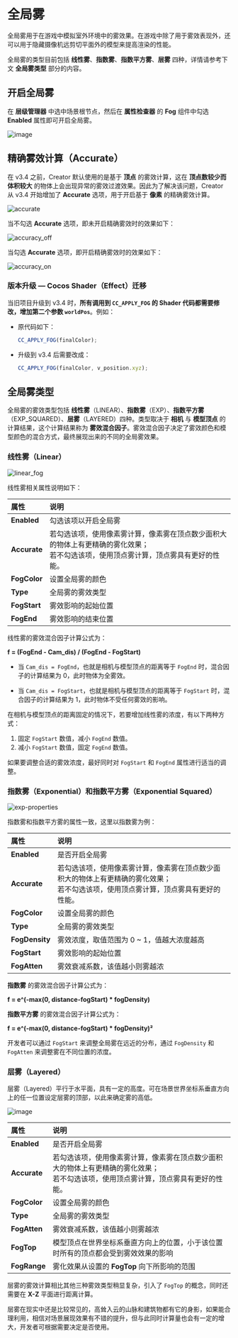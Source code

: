 # 全局雾

全局雾用于在游戏中模拟室外环境中的雾效果。在游戏中除了用于雾效表现外，还可以用于隐藏摄像机远剪切平面外的模型来提高渲染的性能。

全局雾的类型目前包括 **线性雾**、**指数雾**、**指数平方雾**、**层雾** 四种，详情请参考下文 **全局雾类型** 部分的内容。

## 开启全局雾

在 **层级管理器** 中选中场景根节点，然后在 **属性检查器** 的 **Fog** 组件中勾选 **Enabled** 属性即可开启全局雾。

![image](./fog/enable-fog.png)

## 精确雾效计算（Accurate）

在 v3.4 之前，Creator 默认使用的是基于 **顶点** 的雾效计算，这在 **顶点数较少而体积较大** 的物体上会出现异常的雾效过渡效果。因此为了解决该问题，Creator 从 v3.4 开始增加了 **Accurate** 选项，用于开启基于 **像素** 的精确雾效计算。

![accurate](./fog/accurate.png)

当不勾选 **Accurate** 选项，即未开启精确雾效时的效果如下：

![accuracy_off](./fog/accuracy_off.png)

当勾选 **Accurate** 选项，即开启精确雾效时的效果如下：

![accuracy_on](./fog/accuracy_on.png)

### 版本升级 — Cocos Shader（Effect）迁移

当旧项目升级到 v3.4 时，**所有调用到 `CC_APPLY_FOG` 的 Shader 代码都需要修改，增加第二个参数 `worldPos`**。例如：

- 原代码如下：

    ```ts
    CC_APPLY_FOG(finalColor);
    ```

- 升级到 v3.4 后需要改成：

    ```ts
    CC_APPLY_FOG(finalColor, v_position.xyz);
    ```

## 全局雾类型

全局雾的雾效类型包括 **线性雾**（LINEAR）、**指数雾**（EXP）、**指数平方雾**（EXP_SQUARED）、**层雾**（LAYERED）四种。类型取决于 **相机** 与 **模型顶点** 的计算结果，这个计算结果称为 **雾效混合因子**。雾效混合因子决定了雾效颜色和模型颜色的混合方式，最终展现出来的不同的全局雾效果。

### 线性雾（Linear）

![linear_fog](./fog/linear_fog.png)

线性雾相关属性说明如下：

| 属性  | 说明  |
| :--- | :---- |
| **Enabled**  | 勾选该项以开启全局雾   |
| **Accurate** | 若勾选该项，使用像素雾计算，像素雾在顶点数少面积大的物体上有更精确的雾化效果；<br> 若不勾选该项，使用顶点雾计算，顶点雾具有更好的性能。|
| **FogColor** | 设置全局雾的颜色 |
| **Type**     | 全局雾的雾效类型 |
| **FogStart** | 雾效影响的起始位置 |
| **FogEnd**   | 雾效影响的结束位置 |

线性雾的雾效混合因子计算公式为：

**f = (FogEnd - Cam_dis) / (FogEnd - FogStart)**

- 当 `Cam_dis = FogEnd`，也就是相机与模型顶点的距离等于 `FogEnd` 时，混合因子的计算结果为 0，此时物体为全雾效。

- 当 `Cam_dis = FogStart`，也就是相机与模型顶点的距离等于 `FogStart` 时，混合因子的计算结果为 1，此时物体不受任何雾效的影响。

在相机与模型顶点的距离固定的情况下，若要增加线性雾的浓度，有以下两种方式：

1. 固定 `FogStart` 数值，减小 `FogEnd` 数值。
2. 减小 `FogStart` 数值，固定 `FogEnd` 数值。

如果要调整合适的雾效浓度，最好同时对 `FogStart` 和 `FogEnd` 属性进行适当的调整。

### 指数雾（Exponential）和指数平方雾（Exponential Squared）

![exp-properties](./fog/exp-properties.png)

指数雾和指数平方雾的属性一致，这里以指数雾为例：

| 属性 | 说明 |
| :---| :--- |
| **Enabled**    | 是否开启全局雾   |
| **Accurate**   | 若勾选该项，使用像素雾计算，像素雾在顶点数少面积大的物体上有更精确的雾化效果；<br> 若不勾选该项，使用顶点雾计算，顶点雾具有更好的性能。 |
| **FogColor**   | 设置全局雾的颜色 |
| **Type**       | 全局雾的雾效类型 |
| **FogDensity** | 雾效浓度，取值范围为 0 ~ 1，值越大浓度越高 |
| **FogStart**   | 雾效影响的起始位置 |
| **FogAtten**   | 雾效衰减系数，该值越小则雾越浓     |

**指数雾** 的雾效混合因子计算公式为：

**f = e^(-max(0, distance-fogStart) * fogDensity)**

**指数平方雾** 的雾效混合因子计算公式为：

**f = e^(-max(0, distance-fogStart) * fogDensity)²**

开发者可以通过 `FogStart` 来调整全局雾在远近的分布，通过 `FogDensity` 和 `FogAtten` 来调整雾在不同位置的浓度。

### 层雾（Layered）

层雾（Layered）平行于水平面，具有一定的高度。可在场景世界坐标系垂直方向上的任一位置设定层雾的顶部，以此来确定雾的高低。

![image](./fog/layerfog.png)

| 属性 | 说明 |
| :---| :--- |
| **Enabled**    | 是否开启全局雾   |
| **Accurate**   | 若勾选该项，使用像素雾计算，像素雾在顶点数少面积大的物体上有更精确的雾化效果；<br> 若不勾选该项，使用顶点雾计算，顶点雾具有更好的性能。 |
| **FogColor**   | 设置全局雾的颜色 |
| **Type**       | 全局雾的雾效类型 |
| **FogAtten**   | 雾效衰减系数，该值越小则雾越浓     |
| **FogTop**     | 模型顶点在世界坐标系垂直方向上的位置，小于该位置时所有的顶点都会受到雾效效果的影响   |
| **FogRange**   | 雾化效果从设置的 **FogTop** 向下所影响的范围 |

层雾的雾效计算相比其他三种雾效类型稍显复杂，引入了 `FogTop` 的概念，同时还需要在 **X-Z** 平面进行距离计算。

层雾在现实中还是比较常见的，高耸入云的山脉和建筑物都有它的身影，如果能合理利用，相信对场景展现效果有不错的提升，但与此同时计算量也会有一定的增大，开发者可根据需要决定是否使用。

